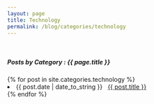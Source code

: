 ```yaml
---
layout: page
title: Technology
permalink: /blog/categories/technology
---
```

<br/>
<h5> Posts by Category : {{ page.title }} </h5>

<div class="card">
{% for post in site.categories.technology %}
 <li class="category-posts"><span>{{ post.date | date_to_string }}</span> &nbsp; <a href="{{ post.url }}">{{ post.title }}</a></li>
{% endfor %}
</div>